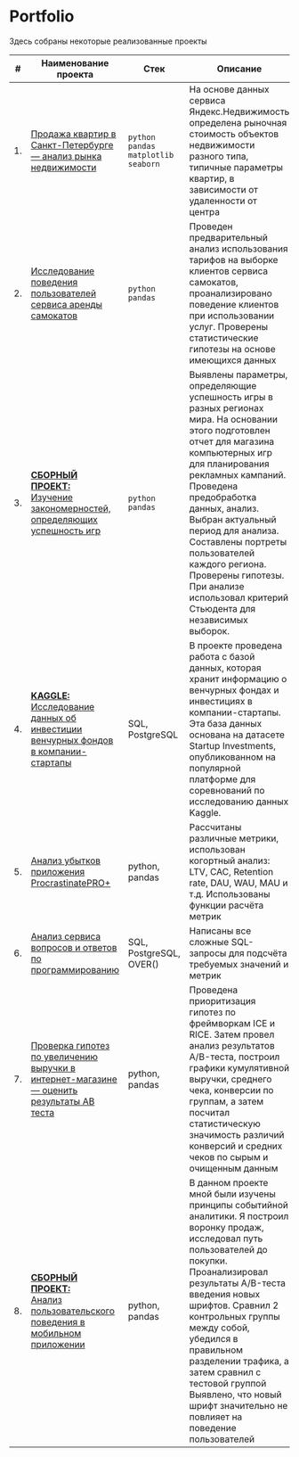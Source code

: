 # Portfolio

Здесь собраны некоторые реализованные проекты

| #    | Наименование проекта                                          |Стек            | Описание            |
| ---- | --------------------------------------------------------------|--------------- | --------------------|
| 1.   | [Продажа квартир в Санкт-Петербурге — анализ рынка недвижимости](https://github.com/sergeimars/Portfolio/tree/main/3.%20Продажа%20квартир%20в%20Санкт-Петербурге%20—%20анализ%20рынка%20недвижимости) |`python` `pandas` `matplotlib` `seaborn`| На основе данных сервиса Яндекс.Недвижимость определена рыночная стоимость объектов недвижимости разного типа, типичные параметры квартир, в зависимости от удаленности от центра|
| 2.   | [Исследование поведения пользователей сервиса аренды самокатов](https://github.com/sergeimars/Portfolio/tree/main/4.%20Исследование%20поведения%20пользователей%20сервиса%20аренды%20самокатов) | `python` `pandas`|Проведен предварительный анализ использования тарифов на выборке клиентов сервиса самокатов, проанализировано поведение клиентов при использовании услуг. Проверены статистические гипотезы на основе имеющихся данных|
| 3.   | [**СБОРНЫЙ ПРОЕКТ:** <br/>Изучение закономерностей, определяющих успешность игр](https://github.com/sergeimars/Portfolio/tree/main/5.%20Изучение%20закономерностей%2C%20определяющих%20успешность%20игр) |`python` `pandas`|Выявлены параметры, определяющие успешность игры в разных регионах мира. На основании этого подготовлен отчет для магазина компьютерных игр для планирования рекламных кампаний. Проведена предобработка данных, анализ. Выбран актуальный период для анализа. Составлены портреты пользователей каждого региона. Проверены гипотезы. При анализе использовал критерий Стьюдента для независимых выборок.|
| 4.   | [**KAGGLE:** Исследование данных об инвестиции венчурных фондов в компании-стартапы](https://github.com/sergeimars/Portfolio/tree/main/6.%20Исследование%20данных%20об%20инвестиции%20венчурных%20фондов%20в%20компании-стартапы) | SQL, PostgreSQL|В проекте проведена работа с базой данных, которая хранит информацию о венчурных фондах и инвестициях в компании-стартапы. Эта база данных основана на датасете Startup Investments, опубликованном на популярной платформе для соревнований по исследованию данных Kaggle.|
| 5.   | [Анализ убытков приложения ProcrastinatePRO+](https://github.com/sergeimars/Portfolio/tree/main/7.%20Анализ%20убытков%20приложения%20ProcrastinatePRO%2B) |  python, pandas|Рассчитаны различные метрики, использован когортный анализ: LTV, CAC, Retention rate, DAU, WAU, MAU и т.д. Использованы функции расчёта метрик|
| 6.   | [Анализ сервиса вопросов и ответов по программированию](https://github.com/sergeimars/Portfolio/tree/main/8.%20Анализ%20сервиса%20вопросов%20и%20ответов%20по%20программированию) | SQL, PostgreSQL, OVER()|Написаны все сложные SQL-запросы для подсчёта требуемых значений и метрик|
| 7.   | [Проверка гипотез по увеличению выручки в интернет-магазине — оценить результаты AB теста](https://github.com/sergeimars/Portfolio/tree/main/9.%20Проверка%20гипотез%20по%20увеличению%20выручки%20в%20интернет-магазине%20—%20оценить%20результаты%20AB%20теста) |python, pandas|Проведена приоритизация гипотез по фреймворкам ICE и RICE. Затем провел анализ результатов A/B-теста, построил графики кумулятивной выручки, среднего чека, конверсии по группам, а затем посчитал статистическую значимость различий конверсий и средних чеков по сырым и очищенным данным|
| 8.   | [**СБОРНЫЙ ПРОЕКТ:** <br/>Анализ пользовательского поведения в мобильном приложении](https://github.com/sergeimars/Portfolio/tree/main/_10.%20Анализ%20пользовательского%20поведения%20в%20мобильном%20приложении) |python, pandas|В данном проекте мной были изучены принципы событийной аналитики. Я построил воронку продаж, исследовал путь пользователей до покупки. Проанализировал результаты A/B-теста введения новых шрифтов. Сравнил 2 контрольных группы между собой, убедился в правильном разделении трафика, а затем сравнил с тестовой группой Выявлено, что новый шрифт значительно не повлияет на поведение пользователей|
